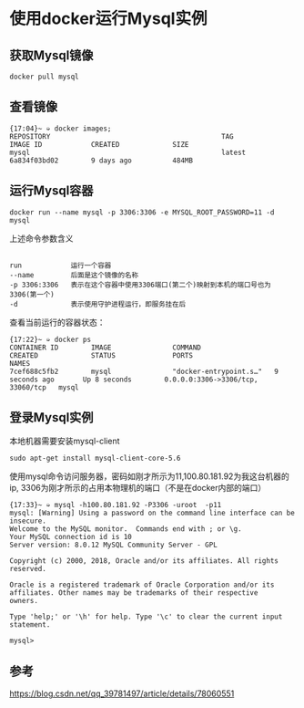 # 使用docker运行Mysql实例

## 获取Mysql镜像

```shell
docker pull mysql
```

## 查看镜像

```shell
{17:04}~ ➭ docker images;
REPOSITORY                                          TAG                 IMAGE ID            CREATED             SIZE
mysql                                               latest              6a834f03bd02        9 days ago          484MB
```

## 运行Mysql容器

```shell
docker run --name mysql -p 3306:3306 -e MYSQL_ROOT_PASSWORD=11 -d mysql
```

上述命令参数含义

```shell

run            运行一个容器
--name         后面是这个镜像的名称
-p 3306:3306   表示在这个容器中使用3306端口(第二个)映射到本机的端口号也为3306(第一个)
-d             表示使用守护进程运行，即服务挂在后
```

查看当前运行的容器状态：

```shell
{17:22}~ ➭ docker ps
CONTAINER ID        IMAGE               COMMAND                  CREATED             STATUS              PORTS                               NAMES
7cef688c5fb2        mysql               "docker-entrypoint.s…"   9 seconds ago       Up 8 seconds        0.0.0.0:3306->3306/tcp, 33060/tcp   mysql
```

## 登录Mysql实例

本地机器需要安装mysql-client

```shell
sudo apt-get install mysql-client-core-5.6
```

使用mysql命令访问服务器，密码如刚才所示为11,100.80.181.92为我这台机器的ip, 3306为刚才所示的占用本物理机的端口（不是在docker内部的端口）

```shell
{17:33}~ ➭ mysql -h100.80.181.92 -P3306 -uroot  -p11
mysql: [Warning] Using a password on the command line interface can be insecure.
Welcome to the MySQL monitor.  Commands end with ; or \g.
Your MySQL connection id is 10
Server version: 8.0.12 MySQL Community Server - GPL

Copyright (c) 2000, 2018, Oracle and/or its affiliates. All rights reserved.

Oracle is a registered trademark of Oracle Corporation and/or its
affiliates. Other names may be trademarks of their respective
owners.

Type 'help;' or '\h' for help. Type '\c' to clear the current input statement.

mysql>

```

## 参考

https://blog.csdn.net/qq_39781497/article/details/78060551